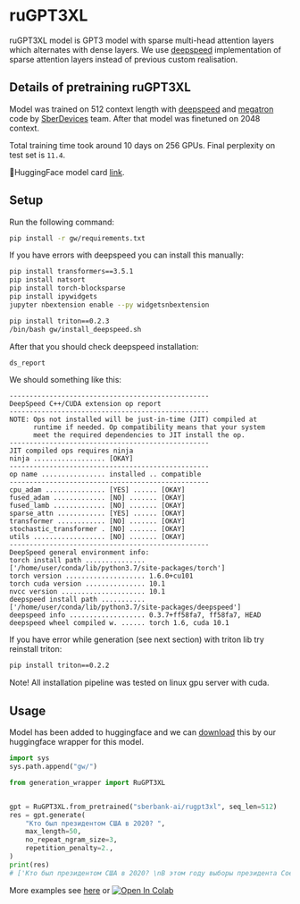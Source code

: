# ruGPT3XL

ruGPT3XL model is GPT3 model with sparse multi-head attention layers which alternates with dense layers.
We use [deepspeed](https://github.com/microsoft/DeepSpeed) implementation of sparse attention layers instead of previous custom realisation.

## Details of pretraining ruGPT3XL
Model was trained on 512 context length with [deepspeed](https://github.com/microsoft/DeepSpeed) and [megatron](https://github.com/NVIDIA/Megatron-LM) code by [SberDevices](https://sberdevices.ru/) team. After that model was finetuned on 2048 context.

Total training time took around 10 days on 256 GPUs. Final perplexity on test set is `11.4`.

🤗HuggingFace model card [link](https://huggingface.co/sberbank-ai/rugpt3xl).

## Setup
Run the following command:

```bash
pip install -r gw/requirements.txt
```

If you have errors with deepspeed you can install this manually:

```bash
pip install transformers==3.5.1
pip install natsort
pip install torch-blocksparse
pip install ipywidgets
jupyter nbextension enable --py widgetsnbextension

pip install triton==0.2.3
/bin/bash gw/install_deepspeed.sh
```

After that you should check deepspeed installation:

```bash
ds_report
```

We should something like this:
```text
--------------------------------------------------
DeepSpeed C++/CUDA extension op report
--------------------------------------------------
NOTE: Ops not installed will be just-in-time (JIT) compiled at
      runtime if needed. Op compatibility means that your system
      meet the required dependencies to JIT install the op.
--------------------------------------------------
JIT compiled ops requires ninja
ninja .................. [OKAY]
--------------------------------------------------
op name ................ installed .. compatible
--------------------------------------------------
cpu_adam ............... [YES] ...... [OKAY]
fused_adam ............. [NO] ....... [OKAY]
fused_lamb ............. [NO] ....... [OKAY]
sparse_attn ............ [YES] ...... [OKAY]
transformer ............ [NO] ....... [OKAY]
stochastic_transformer . [NO] ....... [OKAY]
utils .................. [NO] ....... [OKAY]
--------------------------------------------------
DeepSpeed general environment info:
torch install path ............... ['/home/user/conda/lib/python3.7/site-packages/torch']
torch version .................... 1.6.0+cu101
torch cuda version ............... 10.1
nvcc version ..................... 10.1
deepspeed install path ........... ['/home/user/conda/lib/python3.7/site-packages/deepspeed']
deepspeed info ................... 0.3.7+ff58fa7, ff58fa7, HEAD
deepspeed wheel compiled w. ...... torch 1.6, cuda 10.1
```

If you have error while generation (see next section) with triton lib try reinstall triton:

```bash
pip install triton==0.2.2
```

Note! All installation pipeline was tested on linux gpu server with cuda.

## Usage
Model has been added to huggingface and we can [download](https://huggingface.co/sberbank-ai/rugpt3xl) this by our huggingface wrapper for this model.

```python
import sys
sys.path.append("gw/")

from generation_wrapper import RuGPT3XL


gpt = RuGPT3XL.from_pretrained("sberbank-ai/rugpt3xl", seq_len=512)
res = gpt.generate(
    "Кто был президентом США в 2020? ",
    max_length=50,
    no_repeat_ngram_size=3,
    repetition_penalty=2.,
)
print(res)
# ['Кто был президентом США в 2020? \nВ этом году выборы президента Соединенных Штатов Америки пройдут уже через несколько дней. И, как и всегда на протяжении последних лет (а это более чем 20-ти), кандидаты будут бороться за право стать главой государств']
```

More examples see [here](examples/ruGPT3XL_generation.ipynb) or [![Open In Colab](https://colab.research.google.com/assets/colab-badge.svg)](https://colab.research.google.com/github/sberbank-ai/ru-gpts/blob/master/examples/ruGPT3XL_generation.ipynb)
